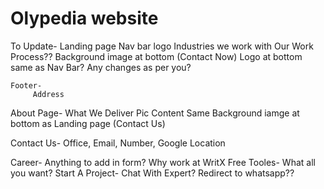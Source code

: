 # Olypedia website
To Update- 
Landing page 
    Nav bar logo
    Industries we work with 
    Our Work Process??
    Background image at bottom (Contact Now)
    Logo at bottom same as Nav Bar?
    Any changes as per you?

    Footer-
         Address
About Page-
    What We Deliver
        Pic 
        Content
    Same Background iamge at bottom as Landing page (Contact Us)

Contact Us-
    Office, Email, Number, Google Location

Career-
    Anything to add in form?
    Why work at WritX
Free Tooles-
    What all you want?
Start A Project-
    Chat With Expert? Redirect to whatsapp??
